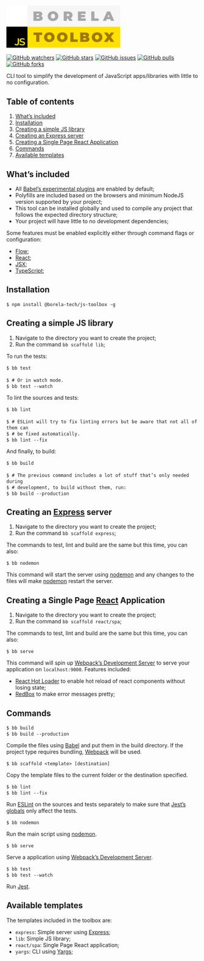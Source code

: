 <a href="//github.com/borela-tech/toolbox">
  <img src="./art/logo.svg" width="300px">
</a>

[![GitHub watchers](https://img.shields.io/github/watchers/borela-tech/toolbox.svg?style=social)][watchers]
[![GitHub stars](https://img.shields.io/github/stars/borela-tech/toolbox.svg?style=social)][stars]
[![GitHub issues](https://img.shields.io/github/issues/borela-tech/toolbox.svg?style=social)][issues]
[![GitHub pulls](https://img.shields.io/github/issues-pr/borela-tech/toolbox.svg?style=social)][pulls]
[![GitHub forks](https://img.shields.io/github/forks/borela-tech/toolbox.svg?style=social)][forks]

CLI tool to simplify the development of JavaScript apps/libraries with little to
no configuration.

## Table of contents

1. [What’s included](#whats-included)
2. [Installation](#installation)
3. [Creating a simple JS library](#creating-a-simple-js-library)
4. [Creating an Express server](#Creating-an-express-server)
5. [Creating a Single Page React Application](#creating-a-single-page-react-application)
6. [Commands](#commands)
7. [Available templates](#available-templates)

## What’s included

* All [Babel’s experimental plugins][experimental-plugins] are enabled by
  default;
* Polyfills are included based on the browsers and minimum NodeJS version
  supported by your project;
* This tool can be installed globally and used to compile any project that
  follows the expected directory structure;
* Your project will have little to no development dependencies;

Some features must be enabled explicitly either through command flags or
configuration:

* [Flow][flow];
* [React][react];
* [JSX][jsx];
* [TypeScript][typescript];

## Installation

```console
$ npm install @borela-tech/js-toolbox -g
```

## Creating a simple JS library

1. Navigate to the directory you want to create the project;
2. Run the command `bb scaffold lib`;

To run the tests:

```console
$ bb test

$ # Or in watch mode.
$ bb test --watch
```

To lint the sources and tests:

```console
$ bb lint

$ # ESLint will try to fix linting errors but be aware that not all of them can
$ # be fixed automatically.
$ bb lint --fix
```

And finally, to build:

```console
$ bb build

$ # The previous command includes a lot of stuff that’s only needed during
$ # development, to build without them, run:
$ bb build --production
```

## Creating an [Express][express] server

1. Navigate to the directory you want to create the project;
2. Run the command `bb scaffold express`;

The commands to test, lint and build are the same but this time, you can also:

```console
$ bb nodemon
```

This command will start the server using [nodemon][nodemon] and any changes to
the files will make [nodemon][nodemon] restart the server.

## Creating a Single Page [React][react] Application

1. Navigate to the directory you want to create the project;
2. Run the command `bb scaffold react/spa`;

The commands to test, lint and build are the same but this time, you can also:

```console
$ bb serve
```

This command will spin up [Webpack’s Development Server][webpack-dev-server] to
serve your application on `localhost:9000`. Features included:

* [React Hot Loader][react-hot-loader] to enable hot reload of react components
  without losing state;
* [RedBox][red-box-react] to make error messages pretty;

## Commands

```console
$ bb build
$ bb build --production
```

Compile the files using [Babel][babel] and put them in the build directory. If
the project type requires bundling, [Webpack][webpack] will be used.

```console
$ bb scaffold <template> [destination]
```

Copy the template files to the current folder or the destination specified.

```console
$ bb lint
$ bb lint --fix
```

Run [ESLint][eslint] on the sources and tests separately to make sure that
[Jest’s globals][jest-globals] only affect the tests.

```console
$ bb nodemon
```

Run the main script using [nodemon][nodemon].

```console
$ bb serve
```

Serve a application using [Webpack’s Development Server][webpack-dev-server].

```console
$ bb test
$ bb test --watch
```

Run [Jest][jest].

## Available templates

The templates included in the toolbox are:

* `express`: Simple server using [Express][express];
* `lib`: Simple JS library;
* `react/spa`: Single Page React application;
* `yargs`: CLI using [Yargs][yargs];

[forks]: //github.com/borela-tech/toolbox/network/members
[issues]: //github.com/borela-tech/toolbox/issues
[pulls]: //github.com/borela-tech/toolbox/pulls
[stars]: //github.com/borela-tech/toolbox/stargazers
[watchers]: //github.com/borela-tech/toolbox/watchers

[babel]: //babeljs.io
[eslint]: //eslint.org
[express]: //expressjs.com/
[flow]: //flow.org
[jest]: //jestjs.io
[jsx]: //facebook.github.io/jsx/
[nodemon]: //nodemon.io
[react-hot-loader]: //github.com/gaearon/react-hot-loader
[react]: //reactjs.org
[red-box-react]: //github.com/commissure/redbox-react
[toolbox]: //github.com/borela-tech/toolbox
[typescript]: //www.typescriptlang.org
[webpack]: //webpack.js.org
[yargs]: //yargs.js.org

[experimental-plugins]: //babeljs.io/docs/en/plugins#experimental
[jest-globals]: //jestjs.io/docs/en/api
[preset-env]: //babeljs.io/docs/en/next/babel-preset-env.html
[webpack-dev-server]: //webpack.js.org/configuration/dev-server/
